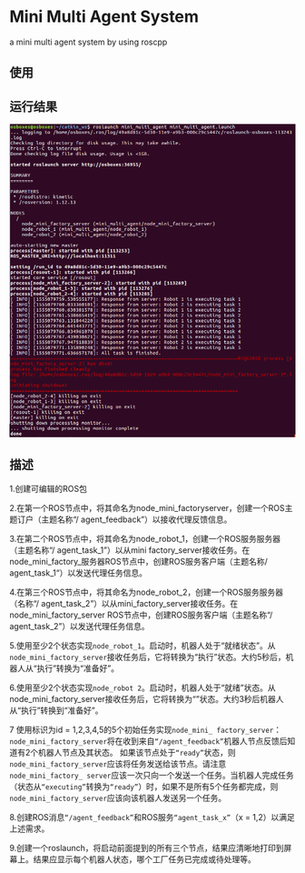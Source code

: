 # Mini Multi Agent System

a mini multi agent system by using roscpp

## 使用



## 运行结果

![](imgs\running_result.png)


## 描述

 1.创建可编辑的ROS包



 2.在第一个ROS节点中，将其命名为node_mini_factoryserver，创建一个ROS主题订户（主题名称“/ agent_feedback”）以接收代理反馈信息。 



 3.在第二个ROS节点中，将其命名为node_robot_1，创建一个ROS服务服务器（主题名称“/ agent_task_1”）以从mini factory_server接收任务。在node_mini_factory_服务器ROS节点中，创建ROS服务客户端（主题名称/ agent_task_1“）以发送代理任务信息。



4.在第三个ROS节点中，将其命名为node_robot_2，创建一个ROS服务服务器（名称“/ agent_task_2”）以从mini_factory_server接收任务。在node_mini_factory_server ROS节点中，创建ROS服务客户端（主题名称“/ agent_task_2”）以发送代理任务信息。



 5.使用至少2个状态实现`node_robot_1`。启动时，机器人处于“就绪状态”。从`node_mini_factory_server`接收任务后，它将转换为“执行”状态。大约5秒后，机器人从“执行”转换为“准备好”。



 6.使用至少2个状态实现`node_robot 2`。启动时，机器人处于“就绪”状态。从node_mini_factory_server接收任务后，它将转换为“”状态。大约3秒后机器人从“执行”转换到“准备好”。 



7  使用标识为id = 1,2,3,4,5的5个初始任务实现`node_mini_ factory_server`：`node_mini_factory_server`将在收到来自`“/agent_feedback”`机器人节点反馈后知道有2个机器人节点及其状态。
 如果该节点处于`“ready”`状态，则`node_mini_factory_server`应该将任务发送给该节点。请注意`
node_mini_factory_ server`应该一次只向一个发送一个任务。当机器人完成任务（状态从`“executing”`转换为`“ready”`）时，如果不是所有5个任务都完成，则`node_mini_factory_server`应该向该机器人发送另一个任务。 



 8.创建ROS消息`“/agent_feedback”`和ROS服务`“agent_task_x”`（x = 1,2）以满足上述需求。



 9.创建一个roslaunch，将启动前面提到的所有三个节点，结果应清晰地打印到屏幕上。结果应显示每个机器人状态，哪个工厂任务已完成或待处理等。
